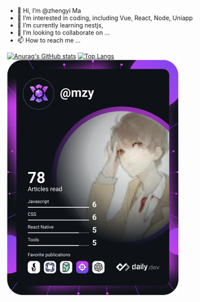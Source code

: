 - 👋 Hi, I’m @zhengyi Ma
- 👀 I’m interested in coding, including Vue, React, Node, Uniapp
- 🌱 I’m currently learning nestjs, 
- 💞️ I’m looking to collaborate on ...
- 📫 How to reach me ...

<!---
zbncs/zbncs is a ✨ special ✨ repository because its `README.md` (this file) appears on your GitHub profile.
You can click the Preview link to take a look at your changes.
--->
[![Anurag's GitHub stats](https://github-readme-stats.vercel.app/api?username=zbncs&show_icons=true&theme=tokyonight)](https://github.com/anuraghazra/github-readme-stats) 
[![Top Langs](https://github-readme-stats.vercel.app/api/top-langs/?username=anuraghazra&layout=compact)](https://github.com/anuraghazra/github-readme-stats)
<a href="https://app.daily.dev/mzy"><img src="https://github.com/zbncs/zbncs/blob/main/devcard.svg" width="400" alt="Chris Bongers's Dev Card"/></a>
